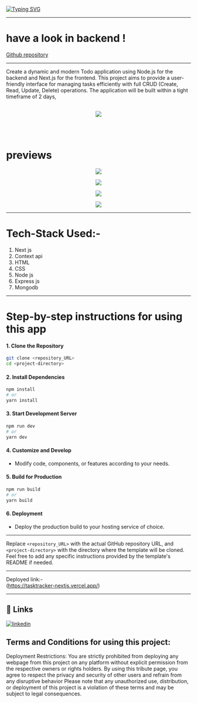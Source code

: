 [![Typing SVG](https://readme-typing-svg.herokuapp.com?font=Fira+Code&size=23&duration=3000&pause=1000&random=false&width=435&lines=Hi+!+i+am+Sk+Alijan;This+is+my+Todo+app+;made+in+just+2+day;made+by+using+NextJs;backend+in+Nodejs)](https://git.io/typing-svg)

****************************************************************************************

# have a look in backend !
<a href="https://github.com/SK-ALIJAN/TaskTracker-backend">Github repository</a>

****************************************************************************************

Create a dynamic and modern Todo application using Node.js for the backend and Next.js for the frontend. This project aims to provide a user-friendly interface for managing tasks efficiently with full CRUD (Create, Read, Update, Delete) operations. The application will be built within a tight timeframe of 2 days, <br><br>
<p align="center"><img src="https://github.com/SK-ALIJAN/tasktracker-nextjs/assets/106768235/59bc6f0e-0c9c-4eab-a90e-0a6b8b9ebfb3"></p> 
<br>
<br>

# previews
<p align="center"><img src="https://github.com/SK-ALIJAN/tasktracker-nextjs/assets/106768235/d8ce2303-4515-4470-bc21-447c83a9af76"></p> 
<p align="center"><img src="https://github.com/SK-ALIJAN/tasktracker-nextjs/assets/106768235/13f1fbf5-56e2-44be-922f-84f87264e63e"></p> 
<p align="center"><img src="https://github.com/SK-ALIJAN/tasktracker-nextjs/assets/106768235/59bc6f0e-0c9c-4eab-a90e-0a6b8b9ebfb3"></p> 
<p align="center"><img src="https://github.com/SK-ALIJAN/tasktracker-nextjs/assets/106768235/a3ab9cb9-5e0b-4e86-9325-343b8a91f350"></p> 


****************************************************************************************

# Tech-Stack Used:-
1. Next js
2. Context api
3. HTML
4. CSS
5. Node js
6. Express js
7. Mongodb


****************************************************************************************

# Step-by-step instructions for using this app

#### 1. Clone the Repository
```bash
git clone <repository_URL>
cd <project-directory>
```

#### 2. Install Dependencies
```bash
npm install
# or
yarn install
```

#### 3. Start Development Server
```bash
npm run dev
# or
yarn dev
```

#### 4. Customize and Develop
- Modify code, components, or features according to your needs.

#### 5. Build for Production
```bash
npm run build
# or
yarn build
```

#### 6. Deployment
- Deploy the production build to your hosting service of choice.

---

Replace `<repository_URL>` with the actual GitHub repository URL, and `<project-directory>` with the directory where the template will be cloned. Feel free to add any specific instructions provided by the template's README if needed.

****************************************************************************************
Deployed link:-
<br>
(https://tasktracker-nextjs.vercel.app/)

****************************************************************************************

## 🔗 Links
[![linkedin](https://img.shields.io/badge/linkedin-0A66C2?style=for-the-badge&logo=linkedin&logoColor=white)](https://www.linkedin.com/in/alijan786/)



## Terms and Conditions for using this project:

Deployment Restrictions: You are strictly prohibited from deploying any webpage from this project on any platform without explicit permission from the respective owners or rights holders.
By using this tribute page, you agree to respect the privacy and security of other users and refrain from any disruptive behavior
Please note that any unauthorized use, distribution, or deployment of this project is a violation of these terms and may be subject to legal consequences.
